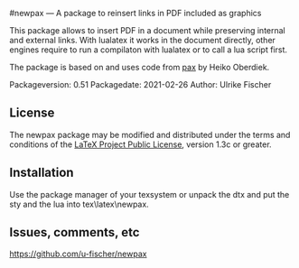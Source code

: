 #newpax — A package to reinsert links in PDF included as graphics

This package allows to insert PDF in a document while preserving
internal and external links. With lualatex it works in the document
directly, other engines require to run a compilaton with lualatex or to call
a lua script first.

The package is based on and uses code from [pax](https://ctan.org/pkg/pax) by Heiko Oberdiek.

Packageversion: 0.51 
Packagedate: 2021-02-26
Author: Ulrike Fischer

## License
The newpax package may be modified and distributed under the terms and conditions of the 
[LaTeX Project Public License](https://www.latex-project.org/lppl/), version 1.3c or greater.

## Installation

Use the package manager of your texsystem or
unpack the dtx and put the sty and the lua into tex\latex\newpax.


## Issues, comments, etc

https://github.com/u-fischer/newpax

